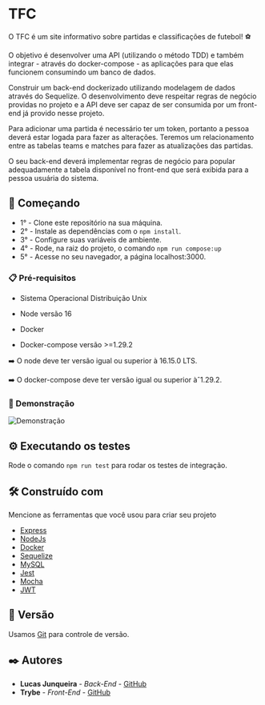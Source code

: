 # TFC

O TFC é um site informativo sobre partidas e classificações de futebol! :soccer:

O objetivo é desenvolver uma API (utilizando o método TDD) e também integrar - através do docker-compose - as aplicações para que elas funcionem consumindo um banco de dados.

Construir um back-end dockerizado utilizando modelagem de dados através do Sequelize. O desenvolvimento deve respeitar regras de negócio providas no projeto e a API deve ser capaz de ser consumida por um front-end já provido nesse projeto.

Para adicionar uma partida é necessário ter um token, portanto a pessoa deverá estar logada para fazer as alterações. Teremos um relacionamento entre as tabelas teams e matches para fazer as atualizações das partidas.

O seu back-end deverá implementar regras de negócio para popular adequadamente a tabela disponível no front-end que será exibida para a pessoa usuária do sistema.

## 🚀 Começando

* 1° - Clone este repositório na sua máquina.
* 2° - Instale as dependências com o ```npm install```.
* 3° - Configure suas variáveis de ambiente.
* 4° - Rode, na raiz do projeto, o comando ```npm run compose:up```
* 5° - Acesse no seu navegador, a página localhost:3000.

### 📋 Pré-requisitos

* Sistema Operacional Distribuição Unix

* Node versão 16

* Docker

* Docker-compose versão >=1.29.2

:arrow_right: O node deve ter versão igual ou superior à 16.15.0 LTS.

:arrow_right: O docker-compose deve ter versão igual ou superior àˆ1.29.2.

### 🔧 Demonstração

![Demonstração](https://github.com/lucaadev/TFC/blob/main/Demonstra%C3%A7%C3%A3o.gif)

## ⚙️ Executando os testes

Rode o comando ```npm run test``` para rodar os testes de integração.


## 🛠️ Construído com

Mencione as ferramentas que você usou para criar seu projeto

* [Express](https://expressjs.com/pt-br/)
* [NodeJs](https://nodejs.org/en/)
* [Docker](https://www.docker.com/)
* [Sequelize](https://sequelize.org/)
* [MySQL](https://www.mysql.com/)
* [Jest](https://jestjs.io/pt-BR/)
* [Mocha](https://mochajs.org/)
* [JWT](https://www.npmjs.com/package/jsonwebtoken)

## 📌 Versão

Usamos [Git](https://git-scm.com/) para controle de versão.
## ✒️ Autores

* **Lucas Junqueira** - *Back-End* - [GitHub](https://github.com/lucaadev)
* **Trybe** - *Front-End* - [GitHub](https://github.com/tryber)
